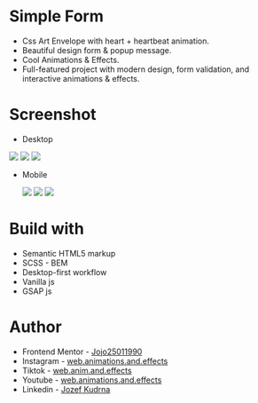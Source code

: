# Simple Form

- Css Art Envelope with heart + heartbeat animation.
- Beautiful design form & popup message.
- Cool Animations & Effects.
- Full-featured project with modern design, form validation, and interactive animations & effects.

# Screenshot

- Desktop

![](./imgs/desktop/Screenshot%20Desktop%20Simple%20Form.png)
![](./imgs/desktop/Screenshot%20Desktop%202%20Simple%20Form.png)
![](./imgs/desktop/Screenshot%20Desktop%203%20Simple%20Form.png)

- Mobile

  ![](./imgs/mobile/Screenshot%20Mobile%20Simple%20Form.png)
  ![](./imgs/mobile/Screenshot%20Mobile%202%20Simple%20Form.png)
  ![](./imgs/mobile/Screenshot%20Mobile%203%20Simple%20Form.png)

# Build with

- Semantic HTML5 markup
- SCSS - BEM
- Desktop-first workflow
- Vanilla js
- GSAP js

# Author

- Frontend Mentor - [Jojo25011990](https://www.frontendmentor.io/profile/Jojo25011990)
- Instagram - [web.animations.and.effects](https://www.instagram.com/web.animations.and.effects)
- Tiktok - [web.anim.and.effects](https://www.tiktok.com/@web.anim.and.effects)
- Youtube - [web.animations.and.effects](https://www.youtube.com/@web.animations.and.effects)
- Linkedin - [Jozef Kudrna](https://www.linkedin.com/in/jozef-kudrna-28b580295)
